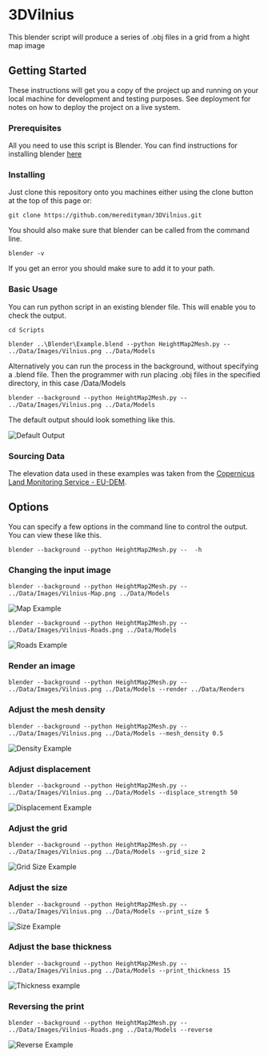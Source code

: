 # 3DVilnius

This blender script will produce a series of .obj files in a grid from a hight map image

## Getting Started

These instructions will get you a copy of the project up and running on your local machine for development and testing purposes. See deployment for notes on how to deploy the project on a live system.

### Prerequisites

All you need to use this script is Blender. You can find instructions for installing blender [here](https://www.blender.org/download/)

### Installing

Just clone this repository onto you machines either using the clone button at the top of this page or:

```
git clone https://github.com/meredityman/3DVilnius.git
```

You should also make sure that blender can be called from the command line.

```
blender -v
```

If you get an error you should make sure to add it to your path.

### Basic Usage

You can run python script in an existing blender file. This will enable you to check the output.

```
cd Scripts

blender ..\Blender\Example.blend --python HeightMap2Mesh.py --  ../Data/Images/Vilnius.png ../Data/Models

```

Alternatively you can run the process in the background, without specifying a .blend file. Then the programmer with run placing .obj files in the specified directory, in this case /Data/Models

```
blender --background --python HeightMap2Mesh.py --  ../Data/Images/Vilnius.png ../Data/Models
```

The default output should look something like this.

![Default Output](Data/Renders/Example.png?raw=true "Default Output")

### Sourcing Data

The elevation data used in these examples was taken from the [Copernicus Land Monitoring Service - EU-DEM](https://www.eea.europa.eu/data-and-maps/data/copernicus-land-monitoring-service-eu-dem).

## Options

You can specify a few options in the command line to control the output. You can view these like this.

```
blender --background --python HeightMap2Mesh.py --  -h
```

### Changing the input image

```
blender --background --python HeightMap2Mesh.py --  ../Data/Images/Vilnius-Map.png ../Data/Models
```

![Map Example](Data/Renders/Example-Map.png?raw=true "Map Example")

```
blender --background --python HeightMap2Mesh.py --  ../Data/Images/Vilnius-Roads.png ../Data/Models
```

![Roads Example](Data/Renders/Example-Roads.png?raw=true "Roads Example")

### Render an image

```
blender --background --python HeightMap2Mesh.py --  ../Data/Images/Vilnius.png ../Data/Models --render ../Data/Renders
```

### Adjust the mesh density

```
blender --background --python HeightMap2Mesh.py --  ../Data/Images/Vilnius.png ../Data/Models --mesh_density 0.5
```

![Density Example](Data/Renders/Example-density.png?raw=true "Density Example")

### Adjust displacement

```
blender --background --python HeightMap2Mesh.py --  ../Data/Images/Vilnius.png ../Data/Models --displace_strength 50
```

![Displacement Example](Data/Renders/Example-displacement.png?raw=true "Displacement Example")


### Adjust the grid

```
blender --background --python HeightMap2Mesh.py --  ../Data/Images/Vilnius.png ../Data/Models --grid_size 2
```

![Grid Size Example](Data/Renders/Example-grid.png?raw=true "Grid Size Example")


### Adjust the size

```
blender --background --python HeightMap2Mesh.py --  ../Data/Images/Vilnius.png ../Data/Models --print_size 5
```

![Size Example](Data/Renders/Example-size.png?raw=true "Size Example")

### Adjust the base thickness

```
blender --background --python HeightMap2Mesh.py --  ../Data/Images/Vilnius.png ../Data/Models --print_thickness 15
```

![Thickness example](Data/Renders/Example-thickness.png?raw=true "Thickness example")



### Reversing the print

```
blender --background --python HeightMap2Mesh.py --  ../Data/Images/Vilnius-Roads.png ../Data/Models --reverse
```

![Reverse Example](Data/Renders/Example-Reverse.png?raw=true "Reverse Example")






